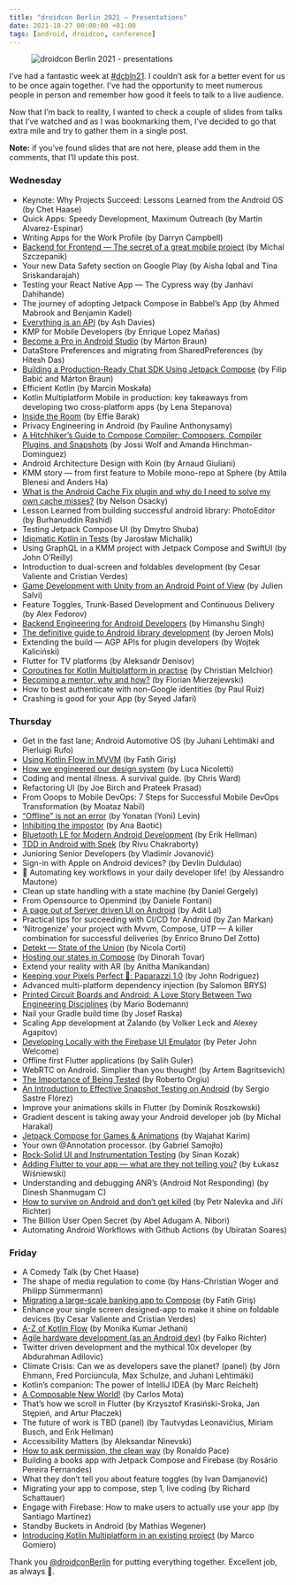 ```yaml
---
title: "droidcon Berlin 2021 — Presentations"
date: 2021-10-27 00:00:00 +01:00
tags: [android, droidcon, conference]
---
```


<figure>
<img src="/droidcon-berlin-2021-presentations/featured.png" alt="droidcon Berlin 2021 - presentations">
</figure>

I’ve had a fantastic week at [#dcbln21](https://twitter.com/hashtag/dcbln21?src=hashtag_click). I couldn’t ask for a better event for us to be once again together. I’ve had the opportunity to meet numerous people in person and remember how good it feels to talk to a live audience.

Now that I’m back to reality, I wanted to check a couple of slides from talks that I’ve watched and as I was bookmarking them, I’ve decided to go that extra mile and try to gather them in a single post.

**Note:** if you’ve found slides that are not here, please add them in the comments, that I’ll update this post.

### Wednesday

- Keynote: Why Projects Succeed: Lessons Learned from the Android OS (by Chet Haase)
- Quick Apps: Speedy Development, Maximum Outreach (by Martin Alvarez-Espinar)
- Writing Apps for the Work Profile (by Darryn Campbell)
- [Backend for Frontend — The secret of a great mobile project](https://speakerdeck.com/himanshoe/backend-engineering-for-android-developers) (by Michal Szczepanik)
- Your new Data Safety section on Google Play (by Aisha Iqbal and Tina Sriskandarajah)
- Testing your React Native App — The Cypress way (by Janhavi Dahihande)
- The journey of adopting Jetpack Compose in Babbel’s App (by Ahmed Mabrook and Benjamin Kadel)
- [Everything is an API](https://speakerdeck.com/ashdavies/droidcon-berlin-everything-is-an-api) (by Ash Davies)
- KMP for Mobile Developers (by Enrique Lopez Mañas)
- [Become a Pro in Android Studio](https://zsmb.co/talks/become-a-pro-in-android-studio/) (by Márton Braun)
- DataStore Preferences and migrating from SharedPreferences (by Hitesh Das)
- [Building a Production-Ready Chat SDK Using Jetpack Compose](https://speakerdeck.com/zsmb/building-a-production-ready-chat-sdk-with-jetpack-compose-droidcon-berlin-2021) (by Filip Babić and Márton Braun)
- Efficient Kotlin (by Marcin Moskała)
- Kotlin Multiplatform Mobile in production: key takeaways from developing two cross-platform apps (by Lena Stepanova)
- [Inside the Room](https://speakerdeck.com/codingchick/inside-the-room-dcbln21-revised-edition) (by Effie Barak)
- Privacy Engineering in Android (by Pauline Anthonysamy)
- [A Hitchhiker’s Guide to Compose Compiler: Composers, Compiler Plugins, and Snapshots](https://speakerdeck.com/jossiwolf/hitchhikers-guide-to-compose) (by Jossi Wolf and Amanda Hinchman-Dominguez)
- Android Architecture Design with Koin (by Arnaud Giuliani)
- KMM story — from first feature to Mobile mono-repo at Sphere (by Attila Blenesi and Anders Ha)
- [What is the Android Cache Fix plugin and why do I need to solve my own cache misses?](https://speakerdeck.com/runningcode/what-is-the-android-cache-fix-plugin-and-why-do-i-need-to-solve-my-own-cache-misses) (by Nelson Osacky)
- Lesson Learned from building successful android library: PhotoEditor (by Burhanuddin Rashid)
- Testing Jetpack Compose UI (by Dmytro Shuba)
- [Idiomatic Kotlin in Tests](https://kotlintesting.com/dcberlin21/) (by Jarosław Michalik)
- Using GraphQL in a KMM project with Jetpack Compose and SwiftUI (by John O’Reilly)
- Introduction to dual-screen and foldables development (by Cesar Valiente and Cristian Verdes)
- [Game Development with Unity from an Android Point of View](https://speakerdeck.com/oleur/game-development-with-unity-from-an-android-point-of-view-550ac739-1261-4c14-86d3-c5810ecb34ac) (by Julien Salvi)
- Feature Toggles, Trunk-Based Development and Continuous Delivery (by Alex Fedorov)
- [Backend Engineering for Android Developers](https://speakerdeck.com/himanshoe/backend-engineering-for-android-developers) (by Himanshu Singh)
- [The definitive guide to Android library development](https://speakerdeck.com/jeroenmols/the-definitive-guide-to-android-library-development) (by Jeroen Mols)
- Extending the build — AGP APIs for plugin developers
(by Wojtek Kaliciński)
- Flutter for TV platforms (by Aleksandr Denisov)
- [Coroutines for Kotlin Multiplatform in practise](https://www.slideshare.net/ChristianMelchior/coroutines-for-kotlin-multiplatform-in-practise) (by Christian Melchior)
- [Becoming a mentor, why and how?](https://speakerdeck.com/florianmski/becoming-a-mentor-why-and-how) (by Florian Mierzejewski)
- How to best authenticate with non-Google identities (by Paul Ruiz)
- Crashing is good for your App (by Seyed Jafari)


### Thursday

- Get in the fast lane; Android Automotive OS (by Juhani Lehtimäki and Pierluigi Rufo)
- [Using Kotlin Flow in MVVM](https://speakerdeck.com/fgiris/using-kotlin-flow-in-mvvm) (by Fatih Giriş)
- [How we engineered our design system](https://speakerdeck.com/lnicolet/engineering-a-design-system) (by Luca Nicoletti)
- Coding and mental illness. A survival guide. (by Chris Ward)
- Refactoring UI (by Joe Birch and Prateek Prasad)
- From Ooops to Mobile DevOps: 7 Steps for Successful Mobile DevOps Transformation (by Moataz Nabil)
- [“Offline” is not an error](https://t.co/lN7J3dbITK) (by Yonatan (Yoni) Levin)
- [Inhibiting the impostor](https://speakerdeck.com/abaotic/inhibiting-the-impostor) (by Ana Baotić)
- [Bluetooth LE for Modern Android Development](https://speakerdeck.com/erikhellman/bluetooth-low-energy-for-modern-android-development) (by Erik Hellman)
- [TDD in Android with Spek](https://speakerdeck.com/rivuchk/droidcon-berlin-tdd-in-android-with-spek) (by Rivu Chakraborty)
- Junioring Senior Developers (by Vladimir Jovanović)
- Sign-in with Apple on Android devices? (by Devlin Duldulao)
- 🤖 Automating key workflows in your daily developer life! (by Alessandro Mautone)
- Clean up state handling with a state machine (by Daniel Gergely)
- From Opensource to Openmind (by Daniele Fontani)
- [A page out of Server driven UI on Android](https://speakerdeck.com/aldefy/a-page-out-of-server-driven-ui-on-android) (by Adit Lal)
- Practical tips for succeeding with CI/CD for Android (by Zan Markan)
- ‘Nitrogenize’ your project with Mvvm, Compose, UTP — A killer combination for successful deliveries (by Enrico Bruno Del Zotto)
- [Detekt — State of the Union](https://speakerdeck.com/cortinico/detekt-state-of-the-union) (by Nicola Corti)
- [Hosting our states in Compose](https://speakerdeck.com/dinorahto/hosting-states-in-compose) (by Dinorah Tovar)
- Extend your reality with AR (by Anitha Manikandan)
- [Keeping your Pixels Perfect 📸: Paparazzi 1.0](https://speakerdeck.com/jrodbx/keeping-your-pixels-perfect-paparazzi-1-dot-0) (by John Rodriguez)
- Advanced multi-platform dependency injection (by Salomon BRYS)
- [Printed Circuit Boards and Android: A Love Story Between Two Engineering Disciplines](http://jfdi.jetzt/_talks/pcbs-and-android/)
(by Mario Bodemann)
- Nail your Gradle build time (by Josef Raska)
- Scaling App development at Zalando (by Volker Leck and Alexey Agapitov)
- [Developing Locally with the Firebase UI Emulator](https://speakerdeck.com/pjwelcome/android-developing-locally-with-the-firebase-ui-emulator) (by Peter John Welcome)
- Offline first Flutter applications (by Salih Guler)
- WebRTC on Android. Simplier than you thought! (by Artem Bagritsevich)
- [The Importance of Being Tested](https://speakerdeck.com/tiwiz/the-importance-of-being-tested) (by Roberto Orgiu)
- [An Introduction to Effective Snapshot Testing on Android](https://speakerdeck.com/gio_sastre/an-introduction-effective-snapshot-testing-on-android) (by Sergio Sastre Flórez)
- Improve your animations skills in Flutter (by Dominik Roszkowski)
- Gradient descent is taking away your Android developer job (by Michal Harakal)
- [Jetpack Compose for Games & Animations](https://speakerdeck.com/wajahatkarim3/jetpack-compose-for-games-and-animations) (by Wajahat Karim)
- Your own @Annotation processor. (by Gabriel Samojło)
- [Rock-Solid UI and Instrumentation Testing](https://www.slideshare.net/SinanKOZAK/rock-solid-ui-test-droidcon-berlin-2021) (by Sinan Kozak)
- [Adding Flutter to your app — what are they not telling you?](https://github.com/vishna/talks/blob/main/20211021-adding-flutter-to-app-DCBerlin.pdf) (by Łukasz Wiśniewski)
- Understanding and debugging ANR’s (Android Not Responding) (by Dinesh Shanmugam C)
- [How to survive on Android and don’t get killed](https://dontkillmyapp.com/apidoc) (by Petr Nalevka and Jiří Richter)
- The Billion User Open Secret (by Abel Adugam A. Nibori)
- Automating Android Workflows with Github Actions (by Ubiratan Soares)


### Friday

- A Comedy Talk (by Chet Haase)
- The shape of media regulation to come (by Hans-Christian Woger and Philipp Sümmermann)
- [Migrating a large-scale banking app to Compose](https://speakerdeck.com/fgiris/migrating-a-large-scale-banking-app-to-compose) (by Fatih Giriş)
- Enhance your single screen designed-app to make it shine on foldable devices (by Cesar Valiente and Cristian Verdes)
- [A-Z of Kotlin Flow](https://speakerdeck.com/monikakumarjethani/a-z-of-kotlin-flow) (by Monika Kumar Jethani)
- [Agile hardware development (as an Android dev)](https://github.com/falkorichter/presentations/blob/master/agile-hardware-development/hardware-development_droidcon2021.md) (by Falko Richter)
- Twitter driven development and the mythical 10x developer (by Abdurahman Adilovic)
- Climate Crisis: Can we as developers save the planet? (panel) (by Jörn Ehmann, Fred Porciúncula, Max Schulze, and Juhani Lehtimäki)
- Kotlin’s companion: The power of IntelliJ IDEA (by Marc Reichelt)
- [A Composable New World!](https://cmota.github.io/a-composable-new-world) (by Carlos Mota)
- That’s how we scroll in Flutter (by Krzysztof Krasiński-Sroka, Jan Stępień, and Artur Płaczek)
- The future of work is TBD (panel) (by Tautvydas Leonavičius, Miriam Busch, and Erik Hellman)
- Accessibility Matters (by Aleksandar Ninevski)
- [How to ask permission, the clean way](https://speakerdeck.com/budius/how-to-ask-permission-the-clean-way-droidcon-2021) (by Ronaldo Pace)
- Building a books app with Jetpack Compose and Firebase (by Rosário Pereira Fernandes)
- What they don’t tell you about feature toggles (by Ivan Damjanović)
- Migrating your app to compose, step 1, live coding (by Richard Schattauer)
- Engage with Firebase: How to make users to actually use your app (by Santiago Martínez)
- Standby Buckets in Android (by Mathias Wegener)
- [Introducing Kotlin Multiplatform in an existing project](https://speakerdeck.com/prof18/introducing-kotlin-multiplatform-in-an-existing-project-droidcon-berlin-2021) (by Marco Gomiero)


Thank you [@droidconBerlin](https://twitter.com/droidconBerlin) for putting everything together. Excellent job, as always 🙂.

